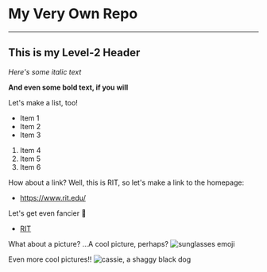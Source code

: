 # My Very Own Repo
---
## This is my Level-2 Header

*Here's some italic text*

**And even some bold text, if you will**

Let's make a list, too!
- Item 1
- Item 2
- Item 3
1. Item 4
2. Item 5
3. Item 6

How about a link? Well, this is RIT, so let's make a link to the homepage: 
- https://www.rit.edu/

Let's get even fancier :eyes:
- [RIT](https://www.rit.edu/)

What about a picture? ...A cool picture, perhaps?
![sunglasses emoji](https://images.emojiterra.com/google/noto-emoji/unicode-15.1/color/1024px/1f60e.png)

Even more cool pictures!!
![cassie, a shaggy black dog](md-image/cassie.jpg)
